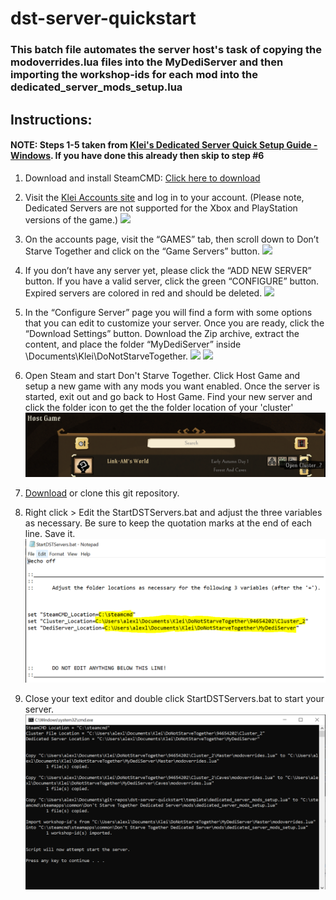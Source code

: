 # dst-server-quickstart

### This batch file automates the server host's task of copying the modoverrides.lua files into the MyDediServer and then importing the workshop-ids for each mod into the dedicated_server_mods_setup.lua

## Instructions:
#### NOTE: Steps 1-5 taken from [Klei's Dedicated Server Quick Setup Guide - Windows](https://forums.kleientertainment.com/forums/topic/64212-dedicated-server-quick-setup-guide-windows/). If you have done this already then skip to step #6

1. Download and install SteamCMD: [Click here to download](https://developer.valvesoftware.com/wiki/SteamCMD) 

2. Visit the [Klei Accounts site](https://accounts.klei.com/login) and log in to your account. (Please note, Dedicated Servers are not supported for the Xbox and PlayStation versions of the game.) 
![](https://cdn.forums.klei.com/monthly_2021_05/2_login_ku.png.880a5609e4bd8d55d66f227a893465a5.png)

3. On the accounts page, visit the “GAMES” tab, then scroll down to Don’t Starve Together and click on the “Game Servers” button. 
![](https://cdn.forums.klei.com/monthly_2021_05/3_gameservers.png.041c3e36c550874cbb6e45f80bb6a3d3.png)

4. If you don’t have any server yet, please click the “ADD NEW SERVER” button. If you have a valid server, click the green “CONFIGURE” button. Expired servers are colored in red and should be deleted. 
![](https://cdn.forums.klei.com/monthly_2019_09/add_new_server.jpg.6f5da1d4b49158ee001c90dce017d6d9.jpg)

5. In the “Configure Server” page you will find a form with some options that you can edit to customize your server. Once you are ready, click the “Download Settings” button. Download the Zip archive, extract the content, and place the folder “MyDediServer” inside \\Documents\Klei\DoNotStarveTogether\. 
![](https://cdn.forums.klei.com/monthly_2019_09/configure_server.jpg.bf9cc3c0e1eff75340d2f5191353dee2.jpg)
![](https://cdn.forums.klei.com/monthly_2019_09/mydediserver.png.8eebe8f3dea4d9b681f79f51f9a979ae.png)

6. Open Steam and start Don't Starve Together.  Click Host Game and setup a new game with any mods you want enabled.  Once the server is started, exit out and go back to Host Game.  Find your new server and click the folder icon to get the the folder location of your 'cluster'
![Open Steam and go to Host Game](https://github.com/Link-AM/dst-server-quickstart/blob/main/img/hostgame.PNG)

7. [Download](https://github.com/Link-AM/dst-server-quickstart/archive/refs/heads/main.zip) or clone this git repository.

8. Right click > Edit the StartDSTServers.bat and adjust the three variables as necessary.  Be sure to keep the quotation marks at the end of each line.  Save it.  
![Yes thats my Steam ID. Add me!](https://github.com/Link-AM/dst-server-quickstart/blob/main/img/locations.PNG)

8. Close your text editor and double click StartDSTServers.bat to start your server.
![Thats it!](https://github.com/Link-AM/dst-server-quickstart/blob/main/img/script.PNG)
